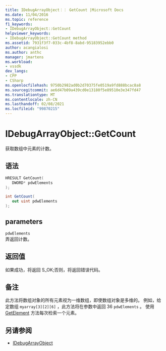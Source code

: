 ```yaml
---
title: IDebugArrayObject：： GetCount |Microsoft Docs
ms.date: 11/04/2016
ms.topic: reference
f1_keywords:
- IDebugArrayObject::GetCount
helpviewer_keywords:
- IDebugArrayObject::GetCount method
ms.assetid: 7931f3f7-033c-4bf8-8abd-95183952ebb0
author: acangialosi
ms.author: anthc
manager: jmartens
ms.workload:
- vssdk
dev_langs:
- CPP
- CSharp
ms.openlocfilehash: 9750b2982ad0b2d70375fe0519a9fd888bcac8a8
ms.sourcegitcommit: ae6d47b09a439cd0e13180f5e89510e3e347fd47
ms.translationtype: MT
ms.contentlocale: zh-CN
ms.lasthandoff: 02/08/2021
ms.locfileid: "99870215"
---
```

# <a name="idebugarrayobjectgetcount"></a>IDebugArrayObject::GetCount
获取数组中元素的计数。

## <a name="syntax"></a>语法

```cpp
HRESULT GetCount( 
   DWORD* pdwElements
);
```

```csharp
int GetCount(
   out uint pdwElements
);
```

## <a name="parameters"></a>parameters
`pdwElements`\
弄返回计数。

## <a name="return-value"></a>返回值
 如果成功，将返回 S_OK;否则，将返回错误代码。

## <a name="remarks"></a>备注
 此方法将数组对象的所有元素视为一维数组，即使数组对象是多维的。 例如，给定数组 `myarray[3][2][6]` ，此方法将在参数中返回 36 `pdwElements` 。 使用 [GetElement](../../../extensibility/debugger/reference/idebugarrayobject-getelement.md) 方法每次检索一个元素。

## <a name="see-also"></a>另请参阅
- [IDebugArrayObject](../../../extensibility/debugger/reference/idebugarrayobject.md)
